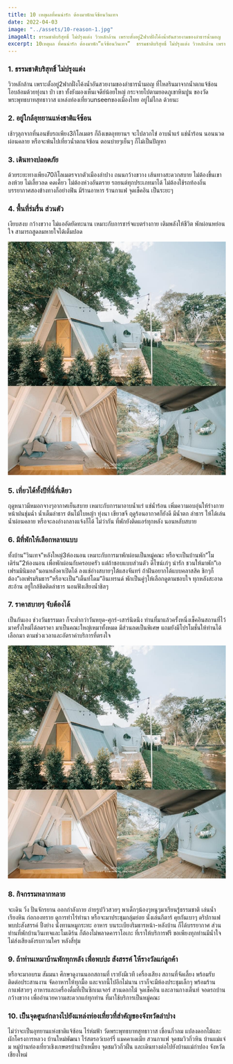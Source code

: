 ```yaml
---
title: 10 เหตุผลที่คนน่ารัก ต้องมาพักแจ้ซ้อนวินเทจ
date: 2022-04-03
image: "../assets/10-reason-1.jpg"
imageAlt: ธรรมชาติบริสุทธิ์ ไม่ปรุงแต่ง วิวหลักล้าน เพราะตั้งอยู่2ฟากฝั่งโค้งน้ำอันสวยงามของลำธารน้ำมอญ
excerpt: 10เหตุผล ที่คนน่ารัก ต้องมาพัก”แจ้ซ้อนวินเทจ”  ธรรมชาติบริสุทธิ์ ไม่ปรุงแต่ง วิวหลักล้าน เพราะตั้งอยู่2ฟากฝั่งโค้งน้ำอันสวยงามของลำธารน้ำมอญ
---
```


### 1. ธรรมชาติบริสุทธิ์ ไม่ปรุงแต่ง

วิวหลักล้าน เพราะตั้งอยู่2ฟากฝั่งโค้งน้ำอันสวยงามของลำธารน้ำมอญ ที่ไหลรินมาจากน้ำตกแจ้ซ้อน โอบล้อมด้วยทุ่งนา ป่า เขา ทั้งยังมองเห็นเจดีย์น้อยใหญ่ กระจายไปตามยอดภูเขาหินปูน ของวัดพระพุทธบาทสุทธาวาส แหล่งท่องเที่ยวunseenของเมืองไทย อยู่ไม่ไกล ด้วยนะ

### 2. อยู่ใกล้อุทยานแห่งชาติแจ้ซ้อน

เช้าๆลุกจากที่นอนขับรถเพียง3กิโลเมตร ก็ถึงเขตอุทยานฯ จะไปลวกไข่ อาบน้ำแร่ แช่น้ำร้อน นอนนวดผ่อนคลาย หรือจะพ้นไปเที่ยวน้ำตกแจ้ซ้อน ตอนบ่ายๆเย็นๆ ก็ไม่เป็นปัญหา

### 3. เดินทางปลอดภัย

ด้วยระยะทางเพียง70กิโลเมตรจากตัวเมืองลำปาง ถนนกว้างขวาง เส้นทางสะดวกสบาย ไม่ต้องขึ้นเขา ลงห้วย ไม่เลี้ยวลด คดเคี้ยว ไม่ต้องห่วงอันตราย รถยนต์ทุกประเภทมาได้ ไม่ต้องใช้รถท้องถิ่น บรรยากาศสองข้างทางก็อย่างฟิน มีร้านอาหาร ร้านกาแฟ จุดเช็คอิน เป็นระยะๆ

### 4. พื้นที่ร่มรื่น ส่วนตัว

เงียบสงบ กว้างขวาง ไม่แออัดยัดทะนาน เหมาะกับการชาร์จแบตร่างกาย เติมพลังให้ชีวิต พักผ่อนหย่อนใจ สามารถสูดลมหายใจได้เต็มปอด

![แจ้ซ้อนวินเทจ 10 เหตุผลที่ต้องมา](../assets/10-reason-2.jpg)

### 5. เที่ยวได้ทั้งปีที่นี่ที่เดียว

ฤดูหนาวมีหมอกจางๆอากาศเย็นสบาย เหมาะกับการมาอาบน้ำแร่ แช่น้ำร้อน เพิ่มความอบอุ่นให้ร่างกาย หน้าฝนชุ่มฉ่ำ น้ำเต็มลำธาร ต้นไม้ใบหญ้า ทุ่งนา เขียวขจี ฤดูร้อนอากาศก็ยังดี มีน้ำตก ลำธาร ให้ได้เล่นน้ำผ่อนคลาย หรือจะลงอ่างกลางแจ้งก็ได้ ไม่ว่ากัน ที่พักยังติดแอร์ทุกหลัง นอนหลับสบาย

### 6. มีที่พักให้เลือกหลายแบบ

ทั้งบ้าน”วินเทจ”หลังใหญ่3ห้องนอน เหมาะกับการมาพักผ่อนเป็นหมู่คณะ หรือจะเป็นบ้านพัก”โมเดิร์น”2ห้องนอน เพื่อพักผ่อนกับครอบครัว แต่ถ้าชอบแบบส่วนตัว ดีไซน์เก๋ๆ น่ารัก ชวนให้มาพัก”เอเฟรมมินิมอล”นอนหลังคาเปิดได้ ลงแช่อ่างสบายๆใต้แสงจันทร์ ถ้าฝันอยากได้แบบคลาสสิค ชิกๆก็ต้อง”เอเฟรมริมธาร”หรือจะเป็น”เต็นท์โดม”อินเทรนด์ พักเป็นคู่ๆให้เลือกดูตามชอบใจ ทุกหลังสะอาดสะอ้าน อยู่ใกล้ชิดติดลำธาร นอนฟังเสียงน้ำชิลๆ

### 7. ราคาสบายๆ จับต้องได้

เป็นกันเอง ช่วงวันธรรมดา ก็จะต่ำกว่าวันหยุด-ศุกร์-เสาร์นิดนึง ท่านที่มาแล้วครั้งหนึ่งเช็คอินสถานที่ไว้ มาครั้งใหม่ได้ลดราคา มาเป็นคณะใหญ่เหมาทั้งหมด มีส่วนลดเป็นพิเศษ แถมยังมีโปรโมชั่นให้ท่านได้เลือกมา ตามช่วงเวลาและอัตราค่าบริการที่ตรงใจ

![แจ้ซ้อนวินเทจ 10 เหตุผลที่ต้องมา](../assets/10-reason-3.jpg)

### 8. กิจกรรมหลากหลาย

จะเดิน วิ่ง ปั่นจักรยาน ออกกำลังกาย ถ่ายรูปวิวสวยๆ พาเด็กๆน้องๆหนูๆมาเรียนรู้ธรรมชาติ เล่นน้ำ เรียงหิน ก่อกองทราย ดูการทำไร่ทำนา หรือจะมาประชุมกลุ่มย่อย นั่งเล่นกีตาร์ คุยกันเบาๆ
ดริปกาแฟ พบปะสังสรรค์ ปิ้งย่าง นั่งทานหมูกระทะ อาหาร บนระเบียงริมธารหน้า-หลังบ้าน ก็ได้บรรยากาศ ส่วนท่านที่พักบ้านวินเทจและโมเดิร์น ก็ต้องไม่พลาดคาราโอเกะ ที่เราให้บริการฟรี ขอเพียงทุกท่านมีน้ำใจ ไม่ส่งเสียงดังรบกวนใคร หลังสี่ทุ่ม

### 9. ถ้าท่านเหมาบ้านพักทุกหลัง เพื่อพบปะ สังสรรค์ ให้รางวัลแก่ลูกค้า

หรือจะมาอบรม สัมมนา ศึกษาดูงานนอกสถานที่ เรายังมีเวที เครื่องเสียง สถานที่จัดเลี้ยง พร้อมรับติดต่อประสานงาน จัดอาหารให้ทุกมื้อ และจากนี้ไปอีกไม่นาน เราก็จะมีห้องประชุมเล็กๆ พร้อมร้านกาแฟสวยๆ อาหารและเครื่องดื่มที่เป็นซิกเนเจอร์ สวนดอกไม้ จุดเช็คอิน และลานกางเต็นท์ จอดรถบ้าน กว้างขวาง เพื่ออำนวยความสะดวกแก่ทุกท่าน ที่มาใช้บริการเป็นหมู่คณะ

### 10. เป็นจุดศูนย์กลางไปยังแหล่งท่องเที่ยวที่สำคัญของจังหวัดลำปาง

ไม่ว่าจะเป็นอุทยานแห่งชาติแจ้ซ้อน ไร่ห่มฟ้า วัดพระพุทธบาทสุทธาวาส เขื่อนกิ่วลม แปลงดอกไม้และผักโครงการหลวง บ้านใหม่พัฒนา ไร่สตรอว์เบอร์รี่ แมคคาเดเมีย สวนกาแฟ จุดชมวิวกิ่วหิน บ้านแม่แจ๋ม หมู่บ้านท่องเที่ยวเชิงเกษตรบ้านป่าเหมี้ยง จุดชมวิวกิ่วฝิ่น และเดินทางต่อไปยังบ้านแม่กำปอง จังหวัดเชียงใหม่
